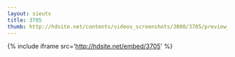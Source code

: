 ```yaml
---
layout: sieutv
title: 3705
thumb: http://hdsite.net/contents/videos_screenshots/3000/3705/preview_360p.mp4.jpg
---
```

{% include iframe src='http://hdsite.net/embed/3705' %}
 

